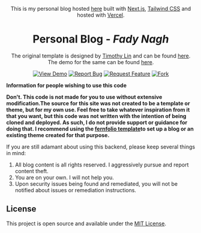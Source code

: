 <p align="center">
  This is my personal blog hosted <a href="https://fadyio.com/" target="_blank">here</a> built with <a href="https://nextjs.org/" target="_blank">Next.js</a>, <a href="https://tailwindcss.com/" target="_blank">Tailwind CSS</a> and hosted with <a href="https://www.vercel.com/" target="_blank">Vercel</a>.
</p>

<h1 align="center">
  Personal Blog - <em>Fady Nagh</em>
</h1>

<p align="center">
  The original template is designed by <a href="https://github.com/timlrx" target="_blank">Timothy Lin</a> and can be found <a href="https://github.com/timlrx/tailwind-nextjs-starter-blog" target="_blank">here</a>. The demo for the same can be found <a href="https://tailwind-nextjs-starter-blog.vercel.app/" target="_blank">here</a>.
</p>

<div align="center">

<a href="https://fadyio.com/" target="blank" >![View Demo](https://img.shields.io/badge/-View%20Demo%20-orange?color=%23DE1D8D&style=for-the-badge)</a> <a href="https://github.com/fady0/my-website/issues/new?assignees=&labels=bug&template=bug_report.md&title=">![Report Bug](https://img.shields.io/badge/-Report%20Bug%20-orange?color=%23ee0701&style=for-the-badge)</a> <a href="https://github.com/Fady0/my-website/issues/new?assignees=&labels=&template=feature_request.md&title=">![Request Feature](https://img.shields.io/badge/-Request%20Feature%20-orange?color=%230e8a16&style=for-the-badge)</a> <a href="https://github.com/fadyio/my-website/fork">![Fork](https://img.shields.io/github/forks/pycoder2000/blog?color=%23bfe5bf&style=for-the-badge)</a>

</div>

**Information for people wishing to use this code**

**Don't. This code is not made for you to use without extensive modification.The source for this site was not created to be a template or theme, but for my own use. Feel free to take whatever inspiration from it that you want, but this code was not written with the intention of being cloned and deployed. As such, I do not provide support or guidance for doing that. I recommend using the [fernfolio template](https://github.com/TylerMRoderick/fernfolio-11ty-template)to set up a blog or an existing theme created for that purpose.**

If you are still adamant about using this backend, please keep several things in
mind:

1. All blog content is all rights reserved. I aggressively pursue and report
   content theft.
2. You are on your own. I will not help you.
3. Upon security issues being found and remediated, you will not be notified
   about issues or remediation instructions.

## License

This project is open source and available under the [MIT License](LICENSE).
